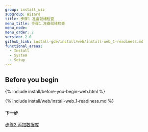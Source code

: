 ```yaml
---
group: install_wiz
subgroup: Wizard
title: 步骤1.准备就绪检查
menu_title: 步骤1.准备就绪检查
menu_node:
menu_order: 2
version: 2.0
github_link: install-gde/install/web/install-web_1-readiness.md
functional_areas:
  - Install
  - System
  - Setup
---
```


## Before you begin
{% include install/before-you-begin-web.html %}

{% include install/web/install-web_1-readiness.md %}

#### 下一步
<a href="{{ page.baseurl }}/install-gde/install/web/install-web_2-db.html">步骤2.添加数据库</a>

